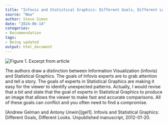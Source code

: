 ```yaml
---
title: "Infovis and Statistical Graphics: Different Goals, Different Looks"
source: "New"
author: Steve Simon
date: "2024-06-14"
categories:
- Recommendation
tags:
- Being updated
output: html_document
---
```


![Figure 1. Excerpt from article](http://www.pmean.com/new-images/24/inforvis-goals-01.png)

<div class="notes">

The authors draw a distinction between Information Visualization (infovis) and Statistical Graphics. The goals of Infovis experts are to grab attention and tell a story. The goals of experts in Statistical Graphics are making it easy for the viewer to identify unexpected patterns. Actually, I would revise that a bit and state that the goal of experts in Statistical Graphics to produce an image that allows the viewer to make fast and accurate comparisons. All of these goals can conflict and you often need to find a compromise.

[Andrew Gelman and Antony Unwin][gel1]. Infovis and Statistical Graphics: Different Goals, Different Looks. Unpublished manuscript, 2012-01-20.

</div>
